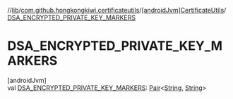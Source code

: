 //[lib](../../../index.md)/[com.github.hongkongkiwi.certificateutils](../index.md)/[[androidJvm]CertificateUtils](index.md)/[DSA_ENCRYPTED_PRIVATE_KEY_MARKERS](-d-s-a_-e-n-c-r-y-p-t-e-d_-p-r-i-v-a-t-e_-k-e-y_-m-a-r-k-e-r-s.md)

# DSA_ENCRYPTED_PRIVATE_KEY_MARKERS

[androidJvm]\
val [DSA_ENCRYPTED_PRIVATE_KEY_MARKERS](-d-s-a_-e-n-c-r-y-p-t-e-d_-p-r-i-v-a-t-e_-k-e-y_-m-a-r-k-e-r-s.md): [Pair](https://kotlinlang.org/api/latest/jvm/stdlib/kotlin/-pair/index.html)&lt;[String](https://kotlinlang.org/api/latest/jvm/stdlib/kotlin/-string/index.html), [String](https://kotlinlang.org/api/latest/jvm/stdlib/kotlin/-string/index.html)&gt;

